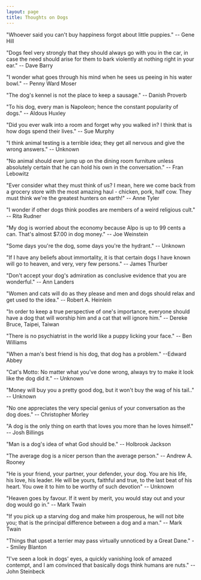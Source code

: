 ```yaml
---
layout: page
title: Thoughts on Dogs
--- 
```


"Whoever said you can't buy happiness forgot about little 
puppies." -- Gene Hill

"Dogs feel very strongly that they should always go with 
you in the car, in case the need should arise for them to bark violently at 
nothing right in your ear." -- Dave Barry

"I wonder what goes through his mind when he sees us peeing 
in his water bowl." -- Penny Ward Moser

"The dog's kennel is not the place to keep a sausage." -- Danish Proverb

"To his dog, every man is Napoleon; hence the constant popularity of dogs."
-- Aldous Huxley

"Did you ever walk into a room and forget why you walked 
in? I think that is how dogs spend their lives." -- Sue Murphy

"I think animal testing is a terrible idea; they get all 
nervous and give the wrong answers." -- Unknown

"No animal should ever jump up on the dining room furniture 
unless absolutely certain that he can hold his own in the conversation." 
-- Fran Lebowitz

"Ever consider what they must think of us? I mean, here 
we come back from a grocery store with the most amazing haul - chicken, pork, 
half cow. They must think we're the greatest hunters on earth!"
-- Anne Tyler

"I wonder if other dogs think poodles are members of a 
weird religious cult." -- Rita Rudner

"My dog is worried about the economy because Alpo is up 
to 99 cents a can. That's almost $7.00 in dog money." -- Joe Weinstein

"Some days you're the dog, some days you're the hydrant." -- Unknown 

"If I have any beliefs about immortality, it is that certain 
dogs I have known will go to heaven, and very, very few persons."
-- James Thurber 

"Don't accept your dog's admiration as conclusive evidence 
that you are wonderful." -- Ann Landers

"Women and cats will do as they please and men and dogs 
should relax and get used to the idea." -- Robert A. Heinlein

"In order to keep a true perspective of one's importance, 
everyone should have a dog that will worship him and a cat that will ignore 
him." -- Dereke Bruce, Taipei, Taiwan

"There is no psychiatrist in the world like a puppy licking 
your face." -- Ben Williams

"When a man's best friend is his dog, that dog has a problem."
--Edward Abbey 

"Cat's Motto: No matter what you've done wrong, always 
try to make it look like the dog did it." -- Unknown

"Money will buy you a pretty good dog, but it won't buy 
the wag of his tail.." -- Unknown 

"No one appreciates the very special genius of your conversation 
as the dog does." -- Christopher Morley 

"A dog is the only thing on earth that loves you more than 
he loves himself." -- Josh Billings 

"Man is a dog's idea of what God should be." -- Holbrook Jackson 

"The average dog is a nicer person than the average person." 
-- Andrew A. Rooney 

"He is your friend, your partner, your defender, your dog. 
You are his life, his love, his leader. He will be yours, faithful and true, 
to the last beat of his heart. You owe it to him to be worthy of such devotion" 
-- Unknown 

"Heaven goes by favour. If it went by merit, you would 
stay out and your dog would go in." -- Mark Twain 

"If you pick up a starving dog and make him prosperous, 
he will not bite you; that is the principal difference between a dog and a man." 
-- Mark Twain 

"Things that upset a terrier may pass virtually unnoticed 
by a Great Dane." -- Smiley Blanton 

"I've seen a look in dogs' eyes, a quickly vanishing look 
of amazed contempt, and I am convinced that basically dogs think humans are 
nuts." -- John Steinbeck
